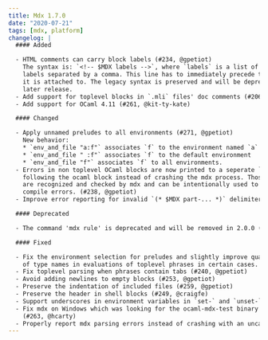 ```yaml
---
title: Mdx 1.7.0
date: "2020-07-21"
tags: [mdx, platform]
changelog: |
  #### Added

  - HTML comments can carry block labels (#234, @gpetiot)
    The syntax is: `<!-- $MDX labels -->`, where `labels` is a list of valid
    labels separated by a comma. This line has to immediately precede the block
    it is attached to. The legacy syntax is preserved and will be deprecated in a
    later release.
  - Add support for toplevel blocks in `.mli` files' doc comments (#206, @jsomers)
  - Add support for OCaml 4.11 (#261, @kit-ty-kate)

  #### Changed

  - Apply unnamed preludes to all environments (#271, @gpetiot)
    New behavior:
    * `env_and_file "a:f"` associates `f` to the environment named `a`
    * `env_and_file " :f"` associates `f` to the default environment
    * `env_and_file "f"` associates `f` to all environments.
  - Errors in non toplevel OCaml blocks are now printed to a seperate `mdx-error` code block
    following the ocaml block instead of crashing the mdx process. Those `mdx-error` blocks
    are recognized and checked by mdx and can be intentionally used to show case specific
    compile errors. (#238, @gpetiot)
  - Improve error reporting for invalid `(* $MDX part-... *)` delimiters (#250, @gpetiot)

  #### Deprecated

  - The command 'mdx rule' is deprecated and will be removed in 2.0.0 (#251, @gpetiot)

  #### Fixed

  - Fix the environment selection for preludes and slightly improve quality
    of type names in evaluations of toplevel phrases in certain cases. (#225, @gpetiot)
  - Fix toplevel parsing when phrases contain tabs (#240, @gpetiot)
  - Avoid adding newlines to empty blocks (#253, @gpetiot)
  - Preserve the indentation of included files (#259, @gpetiot)
  - Preserve the header in shell blocks (#249, @craigfe)
  - Support underscores in environment variables in `set-` and `unset-` labels (#257, @shonfeder)
  - Fix mdx on Windows which was looking for the ocaml-mdx-test binary at the wrong place
    (#263, @hcarty)
  - Properly report mdx parsing errors instead of crashing with an uncaught exception (#267, @gpetiot)
---
```

